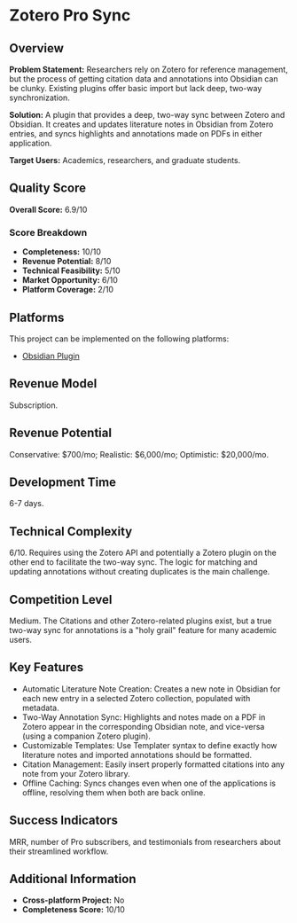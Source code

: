 # Zotero Pro Sync

## Overview
**Problem Statement:** Researchers rely on Zotero for reference management, but the process of getting citation data and annotations into Obsidian can be clunky. Existing plugins offer basic import but lack deep, two-way synchronization.

**Solution:** A plugin that provides a deep, two-way sync between Zotero and Obsidian. It creates and updates literature notes in Obsidian from Zotero entries, and syncs highlights and annotations made on PDFs in either application.

**Target Users:** Academics, researchers, and graduate students.

## Quality Score
**Overall Score:** 6.9/10

### Score Breakdown
- **Completeness:** 10/10
- **Revenue Potential:** 8/10
- **Technical Feasibility:** 5/10
- **Market Opportunity:** 6/10
- **Platform Coverage:** 2/10

## Platforms
This project can be implemented on the following platforms:
- [Obsidian Plugin](./platforms/obsidian-plugin/)

## Revenue Model
Subscription.

## Revenue Potential
Conservative: $700/mo; Realistic: $6,000/mo; Optimistic: $20,000/mo.

## Development Time
6-7 days.

## Technical Complexity
6/10. Requires using the Zotero API and potentially a Zotero plugin on the other end to facilitate the two-way sync. The logic for matching and updating annotations without creating duplicates is the main challenge.

## Competition Level
Medium. The Citations and other Zotero-related plugins exist, but a true two-way sync for annotations is a "holy grail" feature for many academic users.

## Key Features
- Automatic Literature Note Creation: Creates a new note in Obsidian for each new entry in a selected Zotero collection, populated with metadata.
- Two-Way Annotation Sync: Highlights and notes made on a PDF in Zotero appear in the corresponding Obsidian note, and vice-versa (using a companion Zotero plugin).
- Customizable Templates: Use Templater syntax to define exactly how literature notes and imported annotations should be formatted.
- Citation Management: Easily insert properly formatted citations into any note from your Zotero library.
- Offline Caching: Syncs changes even when one of the applications is offline, resolving them when both are back online.

## Success Indicators
MRR, number of Pro subscribers, and testimonials from researchers about their streamlined workflow.

## Additional Information
- **Cross-platform Project:** No
- **Completeness Score:** 10/10

